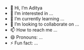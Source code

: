 - 👋 Hi, I’m Aditya
- 👀 I’m interested in ...
- 🌱 I’m currently learning ...
- 💞️ I’m looking to collaborate on ...
- 📫 How to reach me ...
- 😄 Pronouns: ...
- ⚡ Fun fact: ...

<!---
metatrem/metatrem is a ✨ special ✨ repository because its `README.md` (this file) appears on your GitHub profile.
You can click the Preview link to take a look at your changes.
--->
